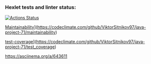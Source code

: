 ### Hexlet tests and linter status:
[![Actions Status](https://github.com/ViktorSitnikov97/java-project-71/actions/workflows/hexlet-check.yml/badge.svg)](https://github.com/ViktorSitnikov97/java-project-71/actions)

[Maintainability](https://api.codeclimate.com/v1/badges/e9575cc8fa04dbb25e5f/maintainability)](https://codeclimate.com/github/ViktorSitnikov97/java-project-71/maintainability)

[test-coverage](https://api.codeclimate.com/v1/badges/e9575cc8fa04dbb25e5f/test_coverage)](https://codeclimate.com/github/ViktorSitnikov97/java-project-71/test_coverage)

https://asciinema.org/a/643611

